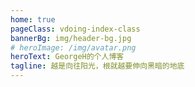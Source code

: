 ```yaml
---
home: true
pageClass: vdoing-index-class
bannerBg: img/header-bg.jpg
# heroImage: /img/avatar.png
heroText: GeorgeH的个人博客
tagline: 越是向往阳光，根就越要伸向黑暗的地底
---
```


<ClientOnly>
  <WebInfo/>
</ClientOnly>

<ClientOnly>
  <IndexBigImg />
</ClientOnly>


